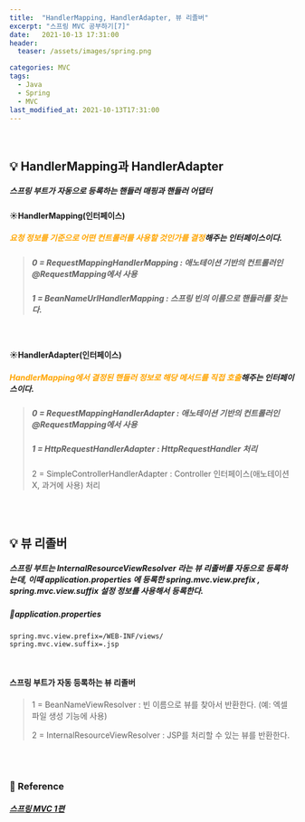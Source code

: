 ```yaml
---
title:  "HandlerMapping, HandlerAdapter, 뷰 리졸버"
excerpt: "스프링 MVC 공부하기[7]"
date:   2021-10-13 17:31:00 
header:
  teaser: /assets/images/spring.png

categories: MVC
tags:
  - Java
  - Spring
  - MVC
last_modified_at: 2021-10-13T17:31:00
---
```


<br/>

## 💡 HandlerMapping과 HandlerAdapter

##### 스프링 부트가 자동으로 등록하는 핸들러 매핑과 핸들러 어댑터

#### ☀️HandlerMapping(인터페이스)

##### <span style="color:orange">요청 정보를 기준으로 어떤 컨트롤러를 사용할 것인가를 결정</span>해주는 인터페이스이다.

> ##### 0 = RequestMappingHandlerMapping : 애노테이션 기반의 컨트롤러인 @RequestMapping에서 사용 
>
> ##### 1 = BeanNameUrlHandlerMapping : 스프링 빈의 이름으로 핸들러를 찾는다.

<br/>

#### ☀️HandlerAdapter(인터페이스)

##### <span style="color:orange">HandlerMapping에서 결정된 핸들러 정보로 해당 메서드를 직접 호출</span>해주는 인터페이스이다.

> ##### 0 = RequestMappingHandlerAdapter : 애노테이션 기반의 컨트롤러인 @RequestMapping에서 사용 
>
> ##### 1 = HttpRequestHandlerAdapter : HttpRequestHandler 처리 
>
> 2 = SimpleControllerHandlerAdapter : Controller 인터페이스(애노테이션X, 과거에 사용) 처리

<br/>

<br/>

## 💡 뷰 리졸버

##### 스프링 부트는 InternalResourceViewResolver 라는 뷰 리졸버를 자동으로 등록하는데, 이때 application.properties 에 등록한 spring.mvc.view.prefix , spring.mvc.view.suffix 설정 정보를 사용해서 등록한다.

##### 🔎application.properties

```properties
spring.mvc.view.prefix=/WEB-INF/views/
spring.mvc.view.suffix=.jsp
```

<br/>

#### 스프링 부트가 자동 등록하는 뷰 리졸버

> 1 = BeanNameViewResolver : 빈 이름으로 뷰를 찾아서 반환한다. (예: 엑셀 파일 생성 기능에 사용) 
>
> 2 = InternalResourceViewResolver : JSP를 처리할 수 있는 뷰를 반환한다.

<br/>

<br/>

### 📔 Reference

##### [스프링 MVC 1편](https://www.inflearn.com/course/%EC%8A%A4%ED%94%84%EB%A7%81-mvc-1/dashboard)

